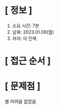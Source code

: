 # **[ 정보 ]**
1. 소요 시간: 7분
2. 날짜: 2023.01.09(월)
3. 저자: 이 인복

# **[ 접근 순서 ]**

# **[ 문제점 ]**
별 어려움 없었음
         